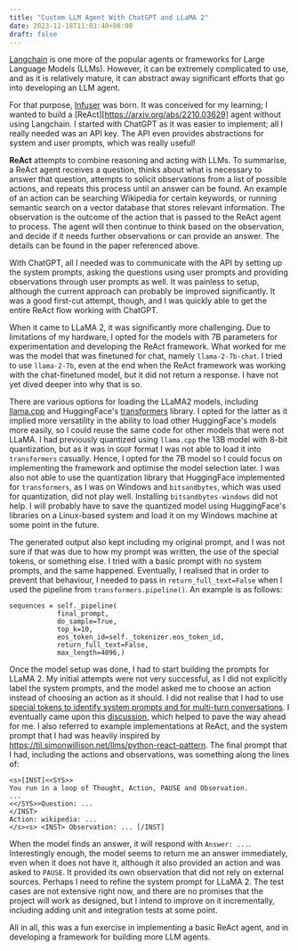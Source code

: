 ```yaml
---
title: "Custom LLM Agent With ChatGPT and LLaMA 2"
date: 2023-12-18T11:03:48+08:00
draft: false
---
```


[Langchain](https://github.com/langchain-ai/langchain) is one more of the popular agents or frameworks for Large Language Models (LLMs). However, it can be extremely complicated to use, and as it is relatively mature, it can abstract away significant efforts that go into developing an LLM agent.

For that purpose, [Infuser](https://github.com/kwekmh/infuser) was born. It was conceived for my learning; I wanted to build a [ReAct][https://arxiv.org/abs/2210.03629] agent without using Langchain. I started with ChatGPT as it was easier to implement; all I really needed was an API key. The API even provides abstractions for system and user prompts, which was really useful!

**ReAct** attempts to combine reasoning and acting with LLMs. To summarise, a ReAct agent receives a question, thinks about what is necessary to answer that question, attempts to solicit observations from a list of possible actions, and repeats this process until an answer can be found. An example of an action can be searching Wikipedia for certain keywords, or running semantic search on a vector database that stores relevant information. The observation is the outcome of the action that is passed to the ReAct agent to process. The agent will then continue to think based on the observation, and decide if it needs further observations or can provide an answer. The details can be found in the paper referenced above.

With ChatGPT, all I needed was to communicate with the API by setting up the system prompts, asking the questions using user prompts and providing observations through user prompts as well. It was painless to setup, although the current approach can probably be improved significantly. It was a good first-cut attempt, though, and I was quickly able to get the entire ReAct flow working with ChatGPT.

When it came to LLaMA 2, it was significantly more challenging. Due to limitations of my hardware, I opted for the models with 7B parameters for experimentation and developing the ReAct framework. What worked for me was the model that was finetuned for chat, namely `llama-2-7b-chat`. I tried to use `llama-2-7b`, even at the end when the ReAct framework was working with the chat-finetuned model, but it did not return a response. I have not yet dived deeper into why that is so.

There are various options for loading the LLaMA2 models, including [llama.cpp](https://github.com/ggerganov/llama.cpp) and HuggingFace's [transformers](https://huggingface.co/docs/transformers/index) library. I opted for the latter as it implied more versatility in the ability to load other HuggingFace's models more easily, so I could reuse the same code for other models that were not LLaMA. I had previously quantized using `llama.cpp` the 13B model with 8-bit quantization, but as it was in `GGUF` format I was not able to load it into `transformers` casually. Hence, I opted for the 7B model so I could focus on implementing the framework and optimise the model selection later. I was also not able to use the quantization library that HuggingFace implemented for `transformers`, as I was on Windows and `bitsandbytes`, which was used for quantization, did not play well. Installing `bitsandbytes-windows` did not help. I will probably have to save the quantized model using HuggingFace's libraries on a Linux-based system and load it on my Windows machine at some point in the future.

The generated output also kept including my original prompt, and I was not sure if that was due to how my prompt was written, the use of the special tokens, or something else. I tried with a basic prompt with no system prompts, and the same happened. Eventually, I realised that in order to prevent that behaviour, I needed to pass in `return_full_text=False` when I used the pipeline from `transformers.pipeline()`. An example is as follows:

```
sequences = self._pipeline(
            final_prompt,
            do_sample=True,
            top_k=10,
            eos_token_id=self._tokenizer.eos_token_id,
            return_full_text=False,
            max_length=4096,)
```

Once the model setup was done, I had to start building the prompts for LLaMA 2. My initial attempts were not very successful, as I did not explicitly label the system prompts, and the model asked me to choose an action instead of choosing an action as it should. I did not realise that I had to use [special tokens to identify system prompts and for multi-turn conversations](https://huggingface.co/blog/llama2#how-to-prompt-llama-2). I eventually came upon this [discussion](https://discuss.huggingface.co/t/trying-to-understand-system-prompts-with-llama-2-and-transformers-interface/59016), which helped to pave the way ahead for me. I also referred to example implementations at ReAct, and the system prompt that I had was heavily inspired by https://til.simonwillison.net/llms/python-react-pattern. The final prompt that I had, including the actions and observations, was something along the lines of:

```
<s>[INST]<<SYS>>
You run in a loop of Thought, Action, PAUSE and Observation.
...
<</SYS>>Question: ...
</INST>
Action: wikipedia: ...
</s><s> <INST> Observation: ... [/INST]
```

When the model finds an answer, it will respond with `Answer: ...`. Interestingly enough, the model seems to return me an answer immediately, even when it does not have it, although it also provided an action and was asked to `PAUSE`. It provided its own observation that did not rely on external sources. Perhaps I need to refine the system prompt for LLaMA 2. The test cases are not extensive right now, and there are no promises that the project will work as designed, but I intend to improve on it incrementally, including adding unit and integration tests at some point.

All in all, this was a fun exercise in implementing a basic ReAct agent, and in developing a framework for building more LLM agents.